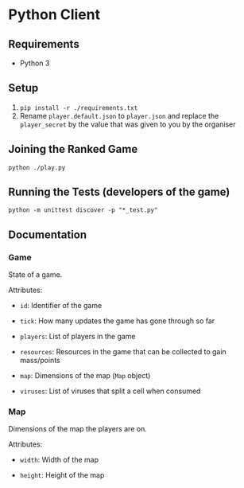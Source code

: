 # Python Client
## Requirements
- Python 3

## Setup
1. `pip install -r ./requirements.txt`
2. Rename `player.default.json` to `player.json` and replace the
   `player_secret` by the value that was given to you by the organiser

## Joining the Ranked Game
`python ./play.py`

## Running the Tests (developers of the game)
`python -m unittest discover -p "*_test.py"`

## Documentation
### Game
State of a game.

Attributes:
- `id`: Identifier of the game

- `tick`: How many updates the game has gone through so far

- `players`: List of players in the game

- `resources`: Resources in the game that can be collected to gain mass/points

- `map`: Dimensions of the map (`Map` object)

- `viruses`: List of viruses that split a cell when consumed

### Map
Dimensions of the map the players are on.

Attributes:
- `width`: Width of the map

- `height`: Height of the map

